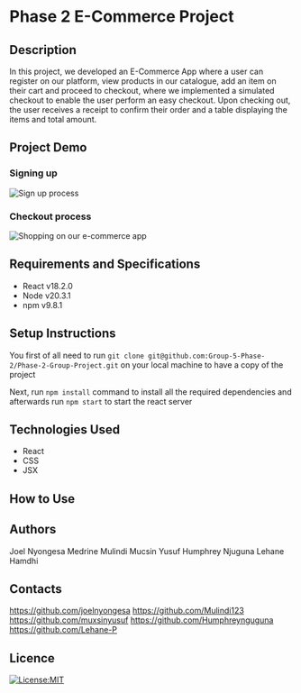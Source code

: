 # Phase 2 E-Commerce Project

## Description

In this project, we developed an E-Commerce App where a user can register on our platform, view products in our catalogue, add an item on their cart and proceed to checkout, where we implemented a simulated checkout to enable the user perform an easy checkout. Upon checking out, the user receives a receipt to confirm their order and a table displaying the items and total amount.

## Project Demo

### Signing up

<img src='./public/images/ecommerce-signin.gif' alt='Sign up process'/>

### Checkout process

<img src='./public/images/ecommerce-products.gif' alt='Shopping on our e-commerce app'/>

## Requirements and Specifications

* React v18.2.0
* Node v20.3.1
* npm v9.8.1

## Setup Instructions

You first of all need to run `git clone git@github.com:Group-5-Phase-2/Phase-2-Group-Project.git` on your local machine to have a copy of the project

Next, run `npm install` command to install all the required dependencies and afterwards run `npm start` to start the react server

## Technologies Used

* React
* CSS
* JSX



## How to Use

## Authors
Joel Nyongesa
Medrine Mulindi
Mucsin Yusuf
Humphrey Njuguna
Lehane Hamdhi

## Contacts
https://github.com/joelnyongesa
https://github.com/Mulindi123
https://github.com/muxsinyusuf
https://github.com/Humphreynguguna
https://github.com/Lehane-P

## Licence

[![License:MIT](https://img.shields.io/badge/License-MIT-yellow.svg)](https://opensource.org/licenses/MIT)
